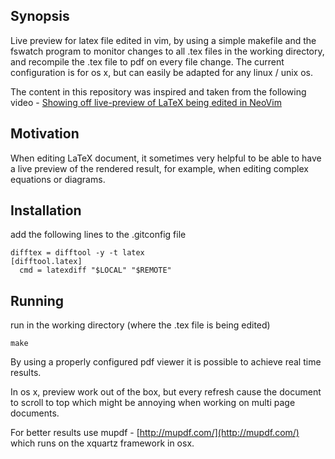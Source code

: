 ## Synopsis

Live preview for latex file edited in vim, by using a simple makefile and the fswatch program to monitor changes to all .tex files in the working directory, and recompile the .tex file to pdf on every file change.
The current configuration is for os x, but can easily be adapted for any linux / unix os.

The content in this repository was inspired and taken from the following video -
[Showing off live-preview of LaTeX being edited in NeoVim](https://youtu.be/zCdDgtlBaTU)


## Motivation

When editing LaTeX document, it sometimes very helpful to be able to have a live preview of the rendered result, for example, when editing complex equations or diagrams.


## Installation

add the following lines to the .gitconfig file

    difftex = difftool -y -t latex
    [difftool.latex]
      cmd = latexdiff "$LOCAL" "$REMOTE"
      


## Running

run in the working directory (where the .tex file is being edited) 

    make
  

By using a properly configured pdf viewer it is possible to achieve real time results.

In os x, preview work out of the box, but every refresh cause the document to scroll to top which might be annoying when working on multi page documents. 

For better results use mupdf - [http://mupdf.com/](http://mupdf.com/) which runs on the xquartz framework in osx.
